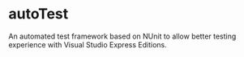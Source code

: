 autoTest
========

An automated test framework based on NUnit to allow better testing experience with Visual Studio Express Editions.
